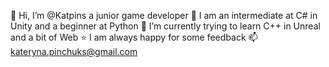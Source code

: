 👋 Hi, I’m @Katpins a junior game developer
:turtle: I am an intermediate at C# in Unity and a beginner at Python
🌱 I’m currently trying to learn C++ in Unreal and a bit of Web
:star: I am always happy for some feedback
:mailbox: kateryna.pinchuks@gmail.com
<!---
Katpins/Katpins is a ✨ special ✨ repository because its `README.md` (this file) appears on your GitHub profile.
You can click the Preview link to take a look at your changes.
--->
